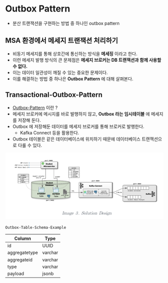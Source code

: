 # Outbox Pattern
- 분산 트랜잭션을 구현하는 방법 중 하나인 outbox pattern

## MSA 환경에서 메세지 트랜잭션 처리하기
- 비동기 메세지를 통해 상호간에 통신하는 방식을 **메세징** 이라고 한다.
- 이런 메세지 발행 방식의 큰 문제점은 **메세지 브로커는 DB 트랜잭션과 함께 사용할 수 없다.**
- 이는 데이터 일관성이 깨질 수 있는 중요한 문제이다.
- 이를 해결하는 방법 중 하나은 **Outbox Pattern** 에 대해 살펴본다.

## Transactional-Outbox-Pattern
- [Outbox-Pattern](https://microservices.io/patterns/data/transactional-outbox.html) 이란 ?
- 메세지 브로커에 메시지를 바로 발행하지 않고, **Outbox 라는 임시테이블** 에 메세지를 저장해 둔다.
- Outbox 에 저장해둔 데이터를 메세지 브로커를 통해 브로커로 발행한다.
    - Kafka Connect 등을 활용한다.
- Outbox 테이블은 같은 데이터베이스에 위치하기 때문에 데이터베이스 트랜잭션으로 다룰 수 있다.

![Outbox-Pattern](./images/Outbox-Pattern.png)

`Outbox-Table-Schema-Example`

| Column | Type |
| --- | --- |
| id | UUID |
| aggregatetype | varchar |
| aggregateid | varchar |
| type | varchar |
| payload | jsonb |
